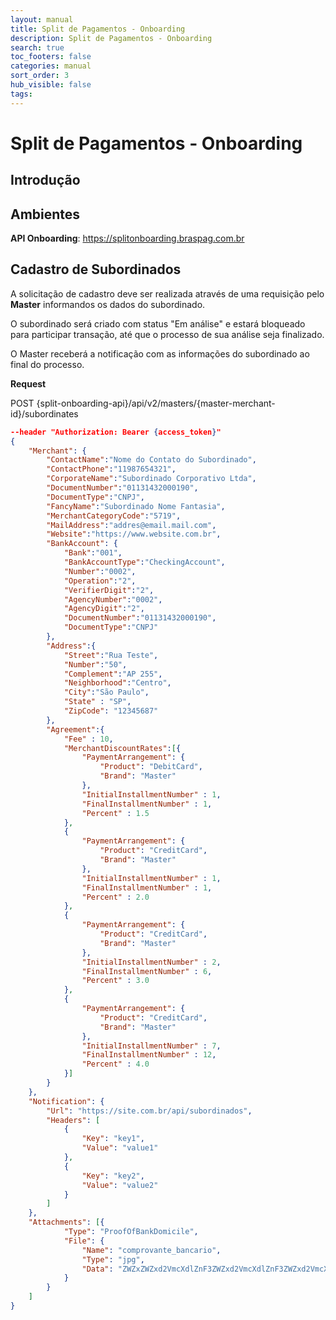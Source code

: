 ```yaml
---
layout: manual
title: Split de Pagamentos - Onboarding
description: Split de Pagamentos - Onboarding
search: true
toc_footers: false
categories: manual
sort_order: 3
hub_visible: false
tags:
---
```


# Split de Pagamentos - Onboarding

## Introdução

## Ambientes

**API Onboarding**: https://splitonboarding.braspag.com.br

## Cadastro de Subordinados

A solicitação de cadastro deve ser realizada através de uma requisição pelo **Master** informandos os dados do subordinado.

O subordinado será criado com status "Em análise" e estará bloqueado para participar transação, até que o processo de sua análise seja finalizado. 

O Master receberá a notificação com as informações do subordinado ao final do processo.

**Request**

<aside class="request"><span class="method post">POST</span> <span class="endpoint">{split-onboarding-api}/api/v2/masters/{master-merchant-id}/subordinates</span></aside>

```json
--header "Authorization: Bearer {access_token}"
{
    "Merchant": {
        "ContactName":"Nome do Contato do Subordinado",
        "ContactPhone":"11987654321",
        "CorporateName":"Subordinado Corporativo Ltda",
        "DocumentNumber":"01131432000190",
        "DocumentType":"CNPJ",
        "FancyName":"Subordinado Nome Fantasia",
        "MerchantCategoryCode":"5719",
        "MailAddress":"addres@email.mail.com",
        "Website":"https://www.website.com.br",
        "BankAccount": {
			"Bank":"001",
			"BankAccountType":"CheckingAccount",
			"Number":"0002",
			"Operation":"2",
			"VerifierDigit":"2",
			"AgencyNumber":"0002",
			"AgencyDigit":"2",
			"DocumentNumber":"01131432000190",
			"DocumentType":"CNPJ"
		},
		"Address":{  
			"Street":"Rua Teste",
			"Number":"50",
			"Complement":"AP 255",
			"Neighborhood":"Centro",
			"City":"São Paulo",
			"State" : "SP",
			"ZipCode": "12345687"
		},
		"Agreement":{
			"Fee" : 10,
			"MerchantDiscountRates":[{
			    "PaymentArrangement": {
				    "Product": "DebitCard",
					"Brand": "Master"
				},
				"InitialInstallmentNumber" : 1,
				"FinalInstallmentNumber" : 1,
				"Percent" : 1.5
			},
			{
			    "PaymentArrangement": {
				    "Product": "CreditCard",
					"Brand": "Master"
				},
				"InitialInstallmentNumber" : 1,
				"FinalInstallmentNumber" : 1,
				"Percent" : 2.0
			},
			{
			    "PaymentArrangement": {
				    "Product": "CreditCard",
					"Brand": "Master"
				},
				"InitialInstallmentNumber" : 2,
				"FinalInstallmentNumber" : 6,
				"Percent" : 3.0
			},
			{
			    "PaymentArrangement": {
				    "Product": "CreditCard",
					"Brand": "Master"
				},
				"InitialInstallmentNumber" : 7,
				"FinalInstallmentNumber" : 12,
				"Percent" : 4.0
			}]
		}
	},
	"Notification": {
		"Url": "https://site.com.br/api/subordinados",
		"Headers": [
			{
				"Key": "key1",
				"Value": "value1"
			},
			{
				"Key": "key2",
				"Value": "value2"
			}
		]
	},
	"Attachments": [{
			"Type": "ProofOfBankDomicile",
			"File": {
				"Name": "comprovante_bancario",
                "Type": "jpg",
                "Data": "ZWZxZWZxd2VmcXdlZnF3ZWZxd2VmcXdlZnF3ZWZxd2VmcXdlZnF3ZWZxdzM0ZndlZndlcXdlZnF3ZWZxd2VmcXdlZnF3ZWZ3cQ=="
			}
		}
	]
}
```
